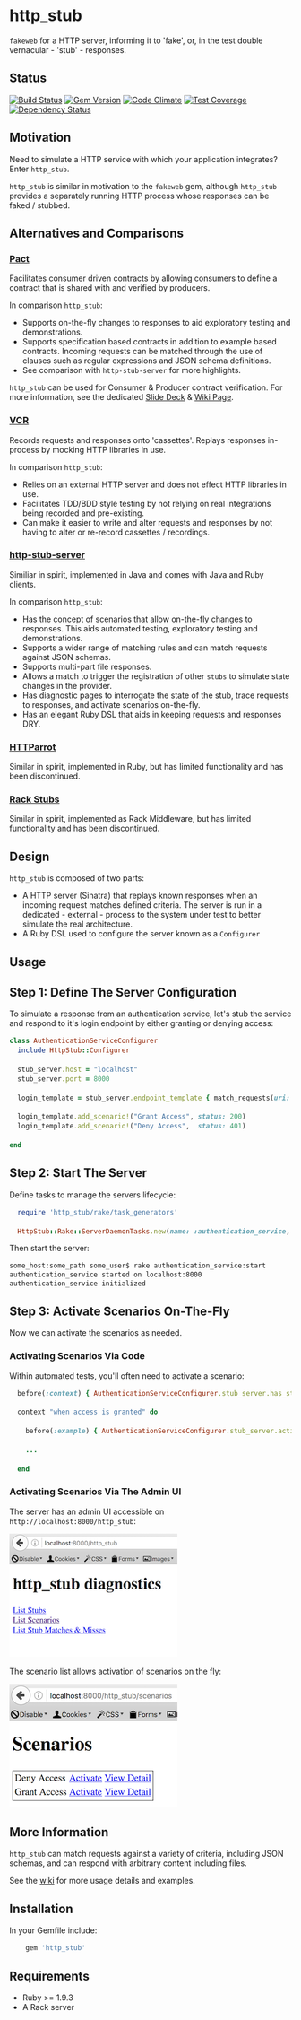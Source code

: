http_stub
=========

```fakeweb``` for a HTTP server, informing it to 'fake', or, in the test double vernacular - 'stub' - responses.

Status
------

[![Build Status](https://travis-ci.org/MYOB-Technology/http_stub.png)](https://travis-ci.org/MYOB-Technology/http_stub)
[![Gem Version](https://badge.fury.io/rb/http_stub.png)](http://badge.fury.io/rb/http_stub)
[![Code Climate](https://codeclimate.com/github/MYOB-Technology/http_stub/badges/gpa.svg)](https://codeclimate.com/github/MYOB-Technology/http_stub)
[![Test Coverage](https://codeclimate.com/github/MYOB-Technology/http_stub/badges/coverage.svg)](https://codeclimate.com/github/MYOB-Technology/http_stub/coverage)
[![Dependency Status](https://gemnasium.com/MYOB-Technology/http_stub.png)](https://gemnasium.com/MYOB-Technology/http_stub)

Motivation
----------

Need to simulate a HTTP service with which your application integrates?  Enter ```http_stub```.

```http_stub``` is similar in motivation to the ```fakeweb``` gem, although ```http_stub``` provides a separately 
running HTTP process whose responses can be faked / stubbed.

Alternatives and Comparisons
----------------------------

### [Pact](https://github.com/realestate-com-au/pact)
Facilitates consumer driven contracts by allowing consumers to define a contract that is shared with and verified by producers.

In comparison ```http_stub```:
* Supports on-the-fly changes to responses to aid exploratory testing and demonstrations.
* Supports specification based contracts in addition to example based contracts.  Incoming requests can be matched through the use of clauses such as regular expressions and JSON schema definitions.
* See comparison with ```http-stub-server``` for more highlights.

```http_stub``` can be used for Consumer & Producer contract verification.
For more information, see the dedicated [Slide Deck](https://docs.google.com/presentation/d/18iikw5rXuHNt7TxmAuiak9kFXR3wmObMMB1jlqrrwbQ/edit?usp=sharing) & [Wiki Page](https://github.com/MYOB-Technology/http_stub/wiki/Contract-Based-Testing-Recommendations).

### [VCR](https://github.com/vcr/vcr)
Records requests and responses onto 'cassettes'.  Replays responses in-process by mocking HTTP libraries in use.

In comparison ```http_stub```:
* Relies on an external HTTP server and does not effect HTTP libraries in use.
* Facilitates TDD/BDD style testing by not relying on real integrations being recorded and pre-existing.
* Can make it easier to write and alter requests and responses by not having to alter or re-record cassettes / recordings.

### [http-stub-server](https://github.com/Sensis/http-stub-server)
Similiar in spirit, implemented in Java and comes with Java and Ruby clients.

In comparison ```http_stub```:
* Has the concept of scenarios that allow on-the-fly changes to responses.  This aids automated testing, exploratory testing and demonstrations.
* Supports a wider range of matching rules and can match requests against JSON schemas.
* Supports multi-part file responses.
* Allows a match to trigger the registration of other ```stubs``` to simulate state changes in the provider.
* Has diagnostic pages to interrogate the state of the stub, trace requests to responses, and activate scenarios on-the-fly.
* Has an elegant Ruby DSL that aids in keeping requests and responses DRY.

### [HTTParrot](https://github.com/abrandoned/httparrot)
Similar in spirit, implemented in Ruby, but has limited functionality and has been discontinued.

### [Rack Stubs](https://github.com/featurist/rack-stubs)
Similar in spirit, implemented as Rack Middleware, but has limited functionality and has been discontinued.

Design
------

```http_stub``` is composed of two parts:
* A HTTP server (Sinatra) that replays known responses when an incoming request matches defined criteria.  The server 
  is run in a dedicated - external - process to the system under test to better simulate the real architecture. 
* A Ruby DSL used to configure the server known as a ```Configurer```

Usage
-----

## Step 1: Define The Server Configuration ##

To simulate a response from an authentication service, let's stub the service and respond to it's login endpoint by
either granting or denying access:

```ruby
class AuthenticationServiceConfigurer
  include HttpStub::Configurer

  stub_server.host = "localhost"
  stub_server.port = 8000

  login_template = stub_server.endpoint_template { match_requests(uri: "/login", method: :post) }

  login_template.add_scenario!("Grant Access", status: 200)
  login_template.add_scenario!("Deny Access",  status: 401)
  
end
```

## Step 2: Start The Server ##

Define tasks to manage the servers lifecycle:

```ruby
  require 'http_stub/rake/task_generators'

  HttpStub::Rake::ServerDaemonTasks.new(name: :authentication_service, configurer: AuthenticationServiceConfigurer)
```

Then start the server:

```
some_host:some_path some_user$ rake authentication_service:start
authentication_service started on localhost:8000
authentication_service initialized
```

## Step 3: Activate Scenarios On-The-Fly ##

Now we can activate the scenarios as needed.

### Activating Scenarios Via Code ###

Within automated tests, you'll often need to activate a scenario:

```ruby
  before(:context) { AuthenticationServiceConfigurer.stub_server.has_started! }

  context "when access is granted" do

    before(:example) { AuthenticationServiceConfigurer.stub_server.activate!("Grant Access") }

    ...

  end
```

### Activating Scenarios Via The Admin UI ###

The server has an admin UI accessible on ```http://localhost:8000/http_stub```:

![http://localhost:8000/http_stub/](examples/resources/admin_ui_homepage.png "Admin UI Homepage")

The scenario list allows activation of scenarios on the fly:

![http://localhost:8000/http_stub/scenarios/](examples/resources/admin_ui_scenarios.png "Admin UI Scenarios")

More Information
----------------

```http_stub``` can match requests against a variety of criteria, including JSON schemas, and can respond with arbitrary
content including files.

See the [wiki](https://github.com/MYOB-Technology/http_stub/wiki) for more usage details and examples.

Installation
------------

In your Gemfile include:

```ruby
    gem 'http_stub'
```

Requirements
------------

* Ruby >= 1.9.3
* A Rack server
